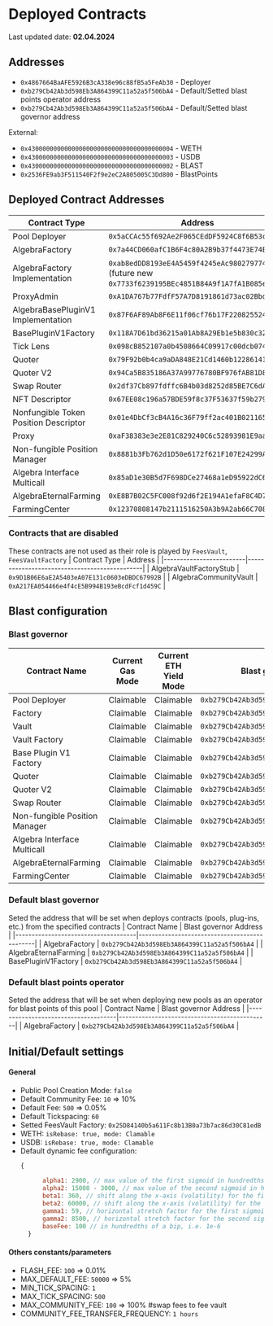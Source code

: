 # Deployed Contracts
Last updated date: **02.04.2024**

## Addresses
- `0x4867664BaAFE5926B3cA338e96c88fB5a5FeAb30` - Deployer
- `0xb279Cb42Ab3d598Eb3A864399C11a52a5f506bA4` - Default/Setted blast points operator address
- `0xb279Cb42Ab3d598Eb3A864399C11a52a5f506bA4` - Default/Setted blast governor address

External:
- `0x4300000000000000000000000000000000000004` - WETH
- `0x4300000000000000000000000000000000000003` - USDB
- `0x4300000000000000000000000000000000000002` - BLAST
- `0x2536FE9ab3F511540F2f9e2eC2A805005C3Dd800` - BlastPoints


## Deployed Contract Addresses
| Contract Type                         | Address                                      |
|---------------------------------------|----------------------------------------------|
| Pool Deployer                         | `0x5aCCAc55f692Ae2F065CEdDF5924C8f6B53cDaa8` |
| AlgebraFactory                        | `0x7a44CD060afC1B6F4c80A2B9b37f4473E74E25Df` |
| AlgebraFactory Implementation         | `0xab8edDD8193eE4A5459f4245eAc980279774a278`, (future new `0x7733f6239195BEc4851B84A9f1A7fA1B085ec52B`) |
| ProxyAdmin                            | `0xA1DA767b77FdfF57A7D8191861d73ac02Bbd5696` |
| AlgebraBasePluginV1 Implementation    | `0x87F6AF89Ab8F6E11f06cf76b17F2208255247013` |
| BasePluginV1Factory                   | `0x118A7D61bd36215a01Ab8A29Eb1e5b830c32FA23` |
| Tick Lens                             | `0x098cB852107a0b4508664C09917c00dcb0745aa9` |
| Quoter                                | `0x79F92b0b4ca9aDA848E21Cd1460b12286141cc25` |
| Quoter V2                             | `0x94Ca5B835186A37A99776780BF976fAB81D84ED8` |
| Swap Router                           | `0x2df37Cb897fdffc6B4b03d8252d85BE7C6dA9d00` |
| NFT Descriptor                        | `0x67EE08c196a57BDE59f8c37F53637f59b279E1fB` |
| Nonfungible Token Position Descriptor | `0x01e4DbCf3cB4A16c36F79ff2ac401B0211653395` |
| Proxy                                 | `0xaF38383e3e2E81C829240C6c52893981E9aa38b6` |
| Non-fungible Position Manager         | `0x8881b3Fb762d1D50e6172f621F107E24299AA1Cd` |
| Algebra Interface Multicall           | `0x85aD1e30B5d7F698DCe27468a1eD95922dC66f1f` |
| AlgebraEternalFarming                 | `0xE8B7B02C5FC008f92d6f2E194A1efaF8C4D726A8` |
| FarmingCenter                         | `0x12370808147b2111516250A3b9A2ab66C70845E1` |

### Contracts that are disabled
These contracts are not used as their role is played by `FeesVault`, `FeesVaultFactory`
| Contract Type           | Address                                      |
|-------------------------|----------------------------------------------|
| AlgebraVaultFactoryStub | `0x9D1B06E6aE2A5403eA07E131c0603eDBDC67992B` |
| AlgebraCommunityVault   | `0xA217EA054466e4f4cE5B994B193eBcdFcf1d459C` |


## Blast configuration
### Blast governor
| Contract Name                       | Current Gas Mode | Current ETH Yield Mode | Blast governor Address                 |
|-------------------------------------|------------------|------------------|----------------------------------------------|
| Pool Deployer                       | Claimable        | Claimable        | `0xb279Cb42Ab3d598Eb3A864399C11a52a5f506bA4` |
| Factory                             | Claimable        | Claimable        | `0xb279Cb42Ab3d598Eb3A864399C11a52a5f506bA4` |
| Vault                               | Claimable        | Claimable        | `0xb279Cb42Ab3d598Eb3A864399C11a52a5f506bA4` |
| Vault Factory                       | Claimable        | Claimable        | `0xb279Cb42Ab3d598Eb3A864399C11a52a5f506bA4` |
| Base Plugin V1 Factory              | Claimable        | Claimable        | `0xb279Cb42Ab3d598Eb3A864399C11a52a5f506bA4` |
| Quoter                              | Claimable        | Claimable        | `0xb279Cb42Ab3d598Eb3A864399C11a52a5f506bA4` |
| Quoter V2                           | Claimable        | Claimable        | `0xb279Cb42Ab3d598Eb3A864399C11a52a5f506bA4` |
| Swap Router                         | Claimable        | Claimable        | `0xb279Cb42Ab3d598Eb3A864399C11a52a5f506bA4` |
| Non-fungible Position Manager       | Claimable        | Claimable        | `0xb279Cb42Ab3d598Eb3A864399C11a52a5f506bA4` |
| Algebra Interface Multicall         | Claimable        | Claimable        | `0xb279Cb42Ab3d598Eb3A864399C11a52a5f506bA4` |
| AlgebraEternalFarming               | Claimable        | Claimable        | `0xb279Cb42Ab3d598Eb3A864399C11a52a5f506bA4` |
| FarmingCenter                       | Claimable        | Claimable        | `0xb279Cb42Ab3d598Eb3A864399C11a52a5f506bA4` |

### Default blast governor
Seted the address that will be set when deploys contracts (pools, plug-ins, etc.) from the specified contracts
| Contract Name                       | Blast governor Address              |
|-------------------------------------|----------------------------------------------|
| AlgebraFactory                      | `0xb279Cb42Ab3d598Eb3A864399C11a52a5f506bA4` |
| AlgebraEternalFarming               | `0xb279Cb42Ab3d598Eb3A864399C11a52a5f506bA4` |
| BasePluginV1Factory                 | `0xb279Cb42Ab3d598Eb3A864399C11a52a5f506bA4` |

### Default blast points operator
Seted the address that will be set when deploying new pools as an operator for blast points of this pool
| Contract Name                       | Blast governor Address              |
|-------------------------------------|----------------------------------------------|
| AlgebraFactory                      | `0xb279Cb42Ab3d598Eb3A864399C11a52a5f506bA4` |

## Initial/Default settings
#### General
- Public Pool Creation Mode: `false`
- Default Community Fee: `10` => 10%
- Default Fee: `500` => 0.05%
- Default Tickspacing: `60`
- Setted FeesVault Factory: `0x25D84140b5a611Fc8b13B0a73b7ac86d30C81edB`
- WETH: `isRebase: true, mode: Clamable`
- USDB: `isRebase: true, mode: Clamable`
- Default dynamic fee configuration:
  ```js
  {
    
        alpha1: 2900, // max value of the first sigmoid in hundredths of a bip, i.e. 1e-6
        alpha2: 15000 - 3000, // max value of the second sigmoid in hundredths of a bip, i.e. 1e-6
        beta1: 360, // shift along the x-axis (volatility) for the first sigmoid
        beta2: 60000, // shift along the x-axis (volatility) for the second sigmoid
        gamma1: 59, // horizontal stretch factor for the first sigmoid
        gamma2: 8500, // horizontal stretch factor for the second sigmoid
        baseFee: 100 // in hundredths of a bip, i.e. 1e-6
    }
    ```

#### Others constants/parameters
- FLASH_FEE: `100` => 0.01%
- MAX_DEFAULT_FEE: `50000` => 5%
- MIN_TICK_SPACING: `1`
- MAX_TICK_SPACING: `500`
- MAX_COMMUNITY_FEE: `100` => 100% #swap fees to fee vault
- COMMUNITY_FEE_TRANSFER_FREQUENCY: `1 hours`
  
